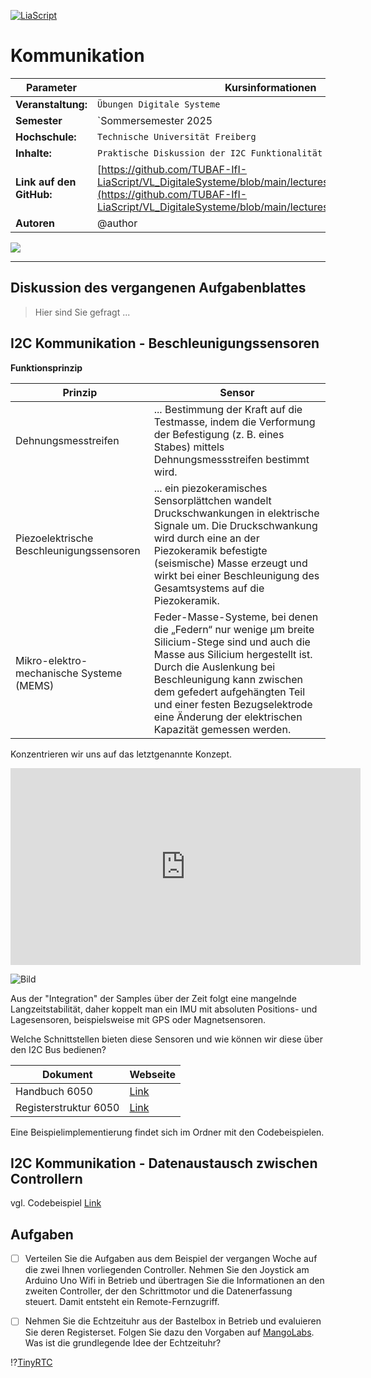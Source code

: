 <!--
author:   Sebastian Zug, Karl Fessel
email:    sebastian.zug@informatik.tu-freiberg.de

version:  0.0.3
language: de
narrator: Deutsch Female

import:  https://raw.githubusercontent.com/liascript-templates/plantUML/master/README.md
         https://github.com/LiaTemplates/AVR8js/main/README.md
         https://github.com/liascript/CodeRunner
         https://github.com/LiaTemplates/Pyodide

icon: https://upload.wikimedia.org/wikipedia/commons/d/de/Logo_TU_Bergakademie_Freiberg.svg
-->

[![LiaScript](https://raw.githubusercontent.com/LiaScript/LiaScript/master/badges/course.svg)](https://liascript.github.io/course/?https://github.com/TUBAF-IfI-LiaScript/VL_DigitaleSysteme/main/exercises/03_Kommunikation.md#1)

# Kommunikation

| Parameter                | Kursinformationen                                                                                                                                                                    |
| ------------------------ | ------------------------------------------------------------------------------------------------------------------------------------------------------------------------------------ |
| **Veranstaltung:**       | `Übungen Digitale Systeme`                                                                                                                                                      |
| **Semester**             | `Sommersemester 2025                                                                                                                                                                |
| **Hochschule:**          | `Technische Universität Freiberg`                                                                                                                                                    |
| **Inhalte:**             | `Praktische Diskussion der I2C Funktionalität`                                                                                            |
| **Link auf den GitHub:** | [https://github.com/TUBAF-IfI-LiaScript/VL_DigitaleSysteme/blob/main/lectures/03_Kommunikation.md](https://github.com/TUBAF-IfI-LiaScript/VL_DigitaleSysteme/blob/main/lectures/03_Kommunikation.md) |
| **Autoren**              | @author                                                                                                                                                                              |

![](https://media.giphy.com/media/3gttGAxMSSofe/giphy-downsized.gif)

---

## Diskussion des vergangenen Aufgabenblattes

> Hier sind Sie gefragt ...

## I2C Kommunikation - Beschleunigungssensoren

__Funktionsprinzip__

| Prinzip                                  | Sensor                                                                                                                                                                                                                                                                                                                |
| ---------------------------------------- | --------------------------------------------------------------------------------------------------------------------------------------------------------------------------------------------------------------------------------------------------------------------------------------------------------------------- |
| Dehnungsmesstreifen                      | ... Bestimmung der Kraft auf die Testmasse, indem die Verformung der Befestigung (z. B. eines Stabes) mittels Dehnungsmessstreifen bestimmt wird.                                                                                                                                                                     |
| Piezoelektrische Beschleunigungssensoren | ... ein piezokeramisches Sensorplättchen wandelt Druckschwankungen in elektrische Signale um. Die Druckschwankung wird durch eine an der Piezokeramik befestigte (seismische) Masse erzeugt und wirkt bei einer Beschleunigung des Gesamtsystems auf die Piezokeramik.                                                |
| Mikro-elektro-mechanische Systeme (MEMS) | Feder-Masse-Systeme, bei denen die „Federn“ nur wenige μm breite Silicium-Stege sind und auch die Masse aus Silicium hergestellt ist. Durch die Auslenkung bei Beschleunigung kann zwischen dem gefedert aufgehängten Teil und einer festen Bezugselektrode eine Änderung der elektrischen Kapazität gemessen werden. |

Konzentrieren wir uns auf das letztgenannte Konzept.

<iframe width="560" height="315" src="https://www.youtube.com/embed/eqZgxR6eRjo" frameborder="0" allow="accelerometer; autoplay; clipboard-write; encrypted-media; gyroscope; picture-in-picture" allowfullscreen></iframe>

![Bild](../images/exercises/MEMSStruktur.png " [^4]")

Aus der "Integration" der Samples über der Zeit folgt eine mangelnde Langzeitstabilität, daher koppelt man ein IMU mit absoluten Positions- und Lagesensoren, beispielsweise mit GPS oder Magnetsensoren.

Welche Schnittstellen bieten diese Sensoren und wie können wir diese über den I2C Bus bedienen?

| Dokument              | Webseite                                                                                 |
| --------------------- | ---------------------------------------------------------------------------------------- |
| Handbuch 6050         | [Link](https://invensense.tdk.com/wp-content/uploads/2015/02/MPU-6000-Datasheet1.pdf)    |
| Registerstruktur 6050 | [Link](https://invensense.tdk.com/wp-content/uploads/2015/02/MPU-6000-Register-Map1.pdf) |

Eine Beispielimplementierung findet sich im Ordner mit den Codebeispielen.

[^4]: *MEMS - Micro-Electro-Mechanical Systems* [Elektronik Kompendium](http://www.elektronik-kompendium.de/sites/bau/1503041.htm )]

## I2C Kommunikation - Datenaustausch zwischen Controllern

vgl. Codebeispiel [Link](https://github.com/TUBAF-IfI-LiaScript/VL_DigitaleSysteme/tree/main/codeExamples/avr/I2C_TOarduino)


## Aufgaben

- [ ] Verteilen Sie die Aufgaben aus dem Beispiel der vergangen Woche auf die zwei Ihnen vorliegenden Controller. Nehmen Sie den Joystick am Arduino Uno Wifi in Betrieb und übertragen Sie die Informationen an den zweiten Controller, der den Schrittmotor und die Datenerfassung steuert. Damit entsteht ein Remote-Fernzugriff.

- [ ] Nehmen Sie die Echtzeituhr aus der Bastelbox in Betrieb und evaluieren Sie deren Registerset. Folgen Sie dazu den Vorgaben auf [MangoLabs](https://www.mangolabs.de/product/real-time-clock-module/). Was ist die grundlegende Idee der Echtzeituhr?

!?[TinyRTC](https://www.youtube.com/watch?v=lyvoOEO-Ncg)
